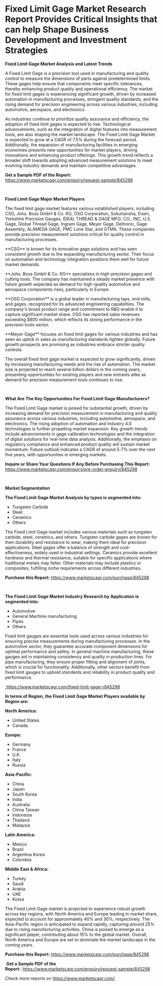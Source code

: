<p><h1>Fixed Limit Gage Market Research Report Provides Critical Insights that can help Shape Business Development and Investment Strategies</h1></p><p><strong>Fixed Limit Gage Market Analysis and Latest Trends</strong></p>
<p><p>A Fixed Limit Gage is a precision tool used in manufacturing and quality control to measure the dimensions of parts against predetermined limits. These gages help ensure that components meet specific tolerances, thereby enhancing product quality and operational efficiency. The market for fixed limit gages is experiencing significant growth, driven by increased automation in manufacturing processes, stringent quality standards, and the rising demand for precision engineering across various industries, including automotive, aerospace, and electronics.</p><p>As industries continue to prioritize quality assurance and efficiency, the adoption of fixed limit gages is expected to rise. Technological advancements, such as the integration of digital features into measurement tools, are also shaping the market landscape. The Fixed Limit Gage Market is expected to grow at a CAGR of 7.5% during the forecast period. Additionally, the expansion of manufacturing facilities in emerging economies presents new opportunities for market players, driving innovations and enhancing product offerings. This growth trend reflects a broader shift towards adopting advanced measurement solutions to meet evolving industry demands and maintain competitive advantages.</p></p>
<p><strong>Get a Sample PDF of the Report:&nbsp;</strong> <a href="https://www.marketscagr.com/enquiry/request-sample/845298?utm_campaign=1835&utm_medium=2&utm_source=Github&utm_content=ia&utm_term=17022025&utm_id=fixed-limit-gage">https://www.marketscagr.com/enquiry/request-sample/845298</a></p>
<p>&nbsp;</p>
<p><strong>Fixed Limit Gage Major Market Players</strong></p>
<p><p>The fixed limit gage market features various established players, including CSG, Johs. Boss GmbH & Co. KG, OSG Corporation, Sokuhansha, Eisen, Yorkshire Precision Gauges, IDEAL THREAD & GAGE MFG. CO., INC, U.S. Gage, Global Thread Gage, Ingram Gage, Meyer Gage, Deltronic, Gage Assembly, ALAMEDA GAGE, PMC Lone Star, and GTMA. These companies provide precision measurement solutions critical for quality control in manufacturing processes.</p><p>**CSG** is known for its innovative gage solutions and has seen consistent growth due to the expanding manufacturing sector. Their focus on automation and technology integration positions them well for future market demands.</p><p>**Johs. Boss GmbH & Co. KG** specializes in high-precision gages and cutting tools. The company has maintained a steady market presence with future growth expected as demand for high-quality automotive and aerospace components rises, particularly in Europe.</p><p>**OSG Corporation** is a global leader in manufacturing taps, end mills, and gages, recognized for its advanced engineering capabilities. The company's broad product range and commitment to R&D enable it to capture significant market share. OSG has reported sales revenues exceeding $800 million, which reflects its strong performance in the precision tools sector.</p><p>**Meyer Gage** focuses on fixed limit gages for various industries and has seen an uptick in sales as manufacturing standards tighten globally. Future growth prospects are promising as industries embrace stricter quality controls.</p><p>The overall fixed limit gage market is expected to grow significantly, driven by increasing manufacturing needs and the rise of automation. The market size is projected to reach several billion dollars in the coming years, presenting opportunities for existing players and new entrants alike as demand for precision measurement tools continues to rise.</p></p>
<p>&nbsp;</p>
<p><strong>What Are The Key Opportunities For Fixed Limit Gage Manufacturers?</strong></p>
<p><p>The Fixed Limit Gage market is poised for substantial growth, driven by increasing demand for precision measurement in manufacturing and quality assurance across various industries, including automotive, aerospace, and electronics. The rising adoption of automation and Industry 4.0 technologies is further propelling market expansion. Key growth trends include advancements in gage calibration technologies and the integration of digital solutions for real-time data analysis. Additionally, the emphasis on regulatory compliance and enhanced product quality will sustain market momentum. Future outlook indicates a CAGR of around 5-7% over the next five years, with opportunities in emerging markets.</p></p>
<p><strong>Inquire or Share Your Questions If Any Before Purchasing This Report:</strong> <a href="https://www.marketscagr.com/enquiry/pre-order-enquiry/845298?utm_campaign=1835&utm_medium=2&utm_source=Github&utm_content=ia&utm_term=17022025&utm_id=fixed-limit-gage">https://www.marketscagr.com/enquiry/pre-order-enquiry/845298</a></p>
<p>&nbsp;</p>
<p><strong>Market Segmentation</strong></p>
<p><strong>The Fixed Limit Gage Market Analysis by types is segmented into:</strong></p>
<p><ul><li>Tungsten Carbide</li><li>Steel</li><li>Ceramics</li><li>Others</li></ul></p>
<p><p>The Fixed Limit Gage market includes various materials such as tungsten carbide, steel, ceramics, and others. Tungsten carbide gages are known for their durability and resistance to wear, making them ideal for precision applications. Steel gages offer a balance of strength and cost-effectiveness, widely used in industrial settings. Ceramics provide excellent hardness and thermal resistance, suitable for specific applications where traditional metals may falter. Other materials may include plastics or composites, fulfilling niche requirements across different industries.</p></p>
<p><strong>Purchase this Report:&nbsp;</strong><a href="https://www.marketscagr.com/purchase/845298?utm_campaign=1835&utm_medium=2&utm_source=Github&utm_content=ia&utm_term=17022025&utm_id=fixed-limit-gage">https://www.marketscagr.com/purchase/845298</a></p>
<p>&nbsp;</p>
<p><strong>The Fixed Limit Gage Market Industry Research by Application is segmented into:</strong></p>
<p><ul><li>Automotive</li><li>General Machine manufacturing</li><li>Pipes</li><li>Others</li></ul></p>
<p><p>Fixed limit gauges are essential tools used across various industries for ensuring precise measurements during manufacturing processes. In the automotive sector, they guarantee accurate component dimensions for optimal performance and safety. In general machine manufacturing, these gauges aid in maintaining consistency and quality in production lines. For pipe manufacturing, they ensure proper fitting and alignment of joints, which is crucial for functionality. Additionally, other sectors benefit from fixed limit gauges to uphold standards and reliability in product quality and performance.</p></p>
<p><a href="https://www.marketscagr.com/fixed-limit-gage-r845298?utm_campaign=1835&utm_medium=2&utm_source=Github&utm_content=ia&utm_term=17022025&utm_id=fixed-limit-gage">&nbsp;https://www.marketscagr.com/fixed-limit-gage-r845298</a></p>
<p><strong>In terms of Region, the Fixed Limit Gage Market Players available by Region are:</strong></p>
<p>
    <p> <strong> North America: </strong>
        <ul>
            <li>United States</li>
            <li>Canada</li>
        </ul>
        </p> 
    <p> <strong> Europe: </strong>
        <ul>
            <li>Germany</li>
            <li>France</li>
            <li>U.K.</li>
            <li>Italy</li>
            <li>Russia</li>
        </ul>
        </p> 
    <p> <strong> Asia-Pacific: </strong>
        <ul>
            <li>China</li>
            <li>Japan</li>
            <li>South Korea</li>
            <li>India</li>
            <li>Australia</li>
            <li>China Taiwan</li>
            <li>Indonesia</li>
            <li>Thailand</li>
            <li>Malaysia</li>
        </ul>
        </p> 
    <p> <strong> Latin America: </strong>
        <ul>
            <li>Mexico</li>
            <li>Brazil</li>
            <li>Argentina Korea</li>
            <li>Colombia</li>
        </ul>
        </p> 
    <p> <strong> Middle East & Africa: </strong>
        <ul>
            <li>Turkey</li>
            <li>Saudi</li>
            <li>Arabia</li>
            <li>UAE</li>
            <li>Korea</li>
        </ul>
    </p>
    </p>
<p><p>The Fixed Limit Gage market is projected to experience robust growth across key regions, with North America and Europe leading in market share, expected to account for approximately 40% and 30%, respectively. The Asia-Pacific region is anticipated to expand rapidly, capturing around 25% due to rising manufacturing activities. China is poised to emerge as a significant player, contributing about 15% to the global market. Overall, North America and Europe are set to dominate the market landscape in the coming years.</p></p>
<p><strong>Purchase this Report: </strong><a href="https://www.marketscagr.com/purchase/845298?utm_campaign=1835&utm_medium=2&utm_source=Github&utm_content=ia&utm_term=17022025&utm_id=fixed-limit-gage">https://www.marketscagr.com/purchase/845298</a></p>
<p>&nbsp;<strong>Get a Sample PDF of the Report:&nbsp;&nbsp;</strong><a href="https://www.marketscagr.com/enquiry/request-sample/845298?utm_campaign=1835&utm_medium=2&utm_source=Github&utm_content=ia&utm_term=17022025&utm_id=fixed-limit-gage">https://www.marketscagr.com/enquiry/request-sample/845298</a></p>
<p><strong></strong></p>
<p>Check more reports on <a href="https://www.marketscagr.com/?utm_campaign=1835&utm_medium=2&utm_source=Github&utm_content=ia&utm_term=17022025&utm_id=fixed-limit-gage">https://www.marketscagr.com/</a></p>